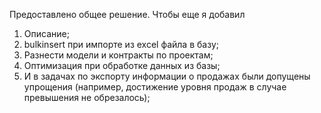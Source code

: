 Предоставлено общее решение.
Чтобы еще я добавил
1. Описание;
2. bulkinsert при импорте из excel файла в базу;
3. Разнести модели и контракты по проектам;
4. Оптимизация при обработке данных из базы;
5. И в задачах по экспорту информации о продажах были допущены упрощения (например, достижение уровня продаж в случае превышения не обрезалось);
